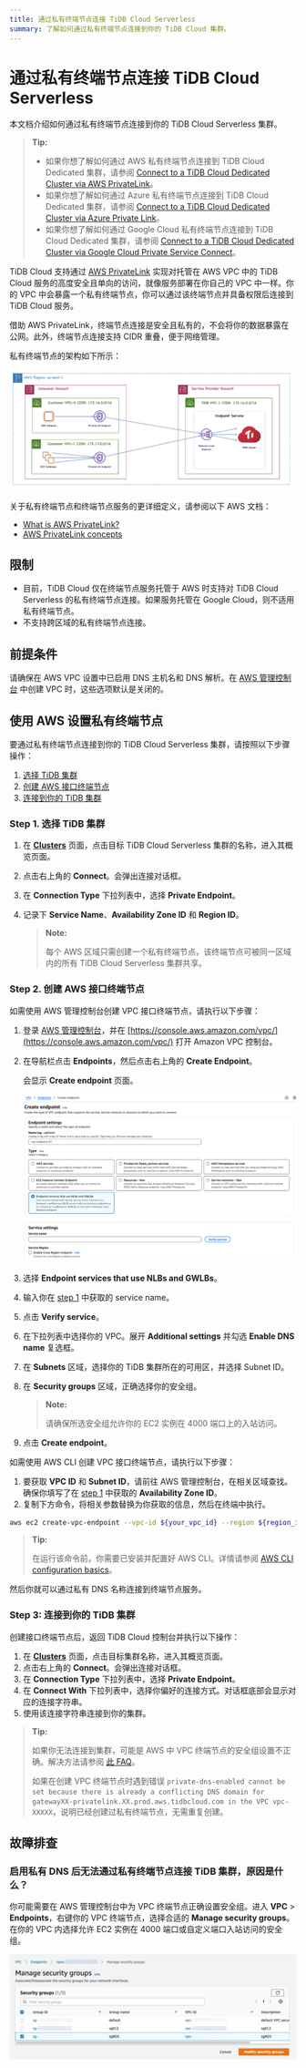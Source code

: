 ```yaml
---
title: 通过私有终端节点连接 TiDB Cloud Serverless
summary: 了解如何通过私有终端节点连接到你的 TiDB Cloud 集群。
---
```


# 通过私有终端节点连接 TiDB Cloud Serverless

本文档介绍如何通过私有终端节点连接到你的 TiDB Cloud Serverless 集群。

> **Tip:**
>
> - 如果你想了解如何通过 AWS 私有终端节点连接到 TiDB Cloud Dedicated 集群，请参阅 [Connect to a TiDB Cloud Dedicated Cluster via AWS PrivateLink](/tidb-cloud/set-up-private-endpoint-connections.md)。
> - 如果你想了解如何通过 Azure 私有终端节点连接到 TiDB Cloud Dedicated 集群，请参阅 [Connect to a TiDB Cloud Dedicated Cluster via Azure Private Link](/tidb-cloud/set-up-private-endpoint-connections-on-azure.md)。
> - 如果你想了解如何通过 Google Cloud 私有终端节点连接到 TiDB Cloud Dedicated 集群，请参阅 [Connect to a TiDB Cloud Dedicated Cluster via Google Cloud Private Service Connect](/tidb-cloud/set-up-private-endpoint-connections-on-google-cloud.md)。

TiDB Cloud 支持通过 [AWS PrivateLink](https://aws.amazon.com/privatelink/?privatelink-blogs.sort-by=item.additionalFields.createdDate&privatelink-blogs.sort-order=desc) 实现对托管在 AWS VPC 中的 TiDB Cloud 服务的高度安全且单向的访问，就像服务部署在你自己的 VPC 中一样。你的 VPC 中会暴露一个私有终端节点，你可以通过该终端节点并具备权限后连接到 TiDB Cloud 服务。

借助 AWS PrivateLink，终端节点连接是安全且私有的，不会将你的数据暴露在公网。此外，终端节点连接支持 CIDR 重叠，便于网络管理。

私有终端节点的架构如下所示：

![Private endpoint architecture](/media/tidb-cloud/aws-private-endpoint-arch.png)

关于私有终端节点和终端节点服务的更详细定义，请参阅以下 AWS 文档：

- [What is AWS PrivateLink?](https://docs.aws.amazon.com/vpc/latest/privatelink/what-is-privatelink.html)
- [AWS PrivateLink concepts](https://docs.aws.amazon.com/vpc/latest/privatelink/concepts.html)

## 限制

- 目前，TiDB Cloud 仅在终端节点服务托管于 AWS 时支持对 TiDB Cloud Serverless 的私有终端节点连接。如果服务托管在 Google Cloud，则不适用私有终端节点。
- 不支持跨区域的私有终端节点连接。

## 前提条件

请确保在 AWS VPC 设置中已启用 DNS 主机名和 DNS 解析。在 [AWS 管理控制台](https://console.aws.amazon.com/) 中创建 VPC 时，这些选项默认是关闭的。

## 使用 AWS 设置私有终端节点

要通过私有终端节点连接到你的 TiDB Cloud Serverless 集群，请按照以下步骤操作：

1. [选择 TiDB 集群](#step-1-choose-a-tidb-cluster)
2. [创建 AWS 接口终端节点](#step-2-create-an-aws-interface-endpoint)
3. [连接到你的 TiDB 集群](#step-3-connect-to-your-tidb-cluster)

### Step 1. 选择 TiDB 集群

1. 在 [**Clusters**](https://tidbcloud.com/project/clusters) 页面，点击目标 TiDB Cloud Serverless 集群的名称，进入其概览页面。
2. 点击右上角的 **Connect**。会弹出连接对话框。
3. 在 **Connection Type** 下拉列表中，选择 **Private Endpoint**。
4. 记录下 **Service Name**、**Availability Zone ID** 和 **Region ID**。

    > **Note:**
    >
    > 每个 AWS 区域只需创建一个私有终端节点，该终端节点可被同一区域内的所有 TiDB Cloud Serverless 集群共享。

### Step 2. 创建 AWS 接口终端节点

<SimpleTab>
<div label="Use AWS Console">

如需使用 AWS 管理控制台创建 VPC 接口终端节点，请执行以下步骤：

1. 登录 [AWS 管理控制台](https://aws.amazon.com/console/)，并在 [https://console.aws.amazon.com/vpc/](https://console.aws.amazon.com/vpc/) 打开 Amazon VPC 控制台。
2. 在导航栏点击 **Endpoints**，然后点击右上角的 **Create Endpoint**。

    会显示 **Create endpoint** 页面。

    ![Verify endpoint service](/media/tidb-cloud/private-endpoint/create-endpoint-2.png)

3. 选择 **Endpoint services that use NLBs and GWLBs**。
4. 输入你在 [step 1](#step-1-choose-a-tidb-cluster) 中获取的 service name。
5. 点击 **Verify service**。
6. 在下拉列表中选择你的 VPC。展开 **Additional settings** 并勾选 **Enable DNS name** 复选框。
7. 在 **Subnets** 区域，选择你的 TiDB 集群所在的可用区，并选择 Subnet ID。
8. 在 **Security groups** 区域，正确选择你的安全组。

    > **Note:**
    >
    > 请确保所选安全组允许你的 EC2 实例在 4000 端口上的入站访问。

9. 点击 **Create endpoint**。

</div>
<div label="Use AWS CLI">

如需使用 AWS CLI 创建 VPC 接口终端节点，请执行以下步骤：

1. 要获取 **VPC ID** 和 **Subnet ID**，请前往 AWS 管理控制台，在相关区域查找。确保你填写了在 [step 1](#step-1-choose-a-tidb-cluster) 中获取的 **Availability Zone ID**。
2. 复制下方命令，将相关参数替换为你获取的信息，然后在终端中执行。

```bash
aws ec2 create-vpc-endpoint --vpc-id ${your_vpc_id} --region ${region_id} --service-name ${service_name} --vpc-endpoint-type Interface --subnet-ids ${your_subnet_id}
```

> **Tip:**
>
> 在运行该命令前，你需要已安装并配置好 AWS CLI。详情请参阅 [AWS CLI configuration basics](https://docs.aws.amazon.com/cli/latest/userguide/cli-configure-quickstart.html)。

</div>
</SimpleTab>

然后你就可以通过私有 DNS 名称连接到终端节点服务。

### Step 3: 连接到你的 TiDB 集群

创建接口终端节点后，返回 TiDB Cloud 控制台并执行以下操作：

1. 在 [**Clusters**](https://tidbcloud.com/project/clusters) 页面，点击目标集群名称，进入其概览页面。
2. 点击右上角的 **Connect**。会弹出连接对话框。
3. 在 **Connection Type** 下拉列表中，选择 **Private Endpoint**。
4. 在 **Connect With** 下拉列表中，选择你偏好的连接方式。对话框底部会显示对应的连接字符串。
5. 使用该连接字符串连接到你的集群。

> **Tip:**
>
> 如果你无法连接到集群，可能是 AWS 中 VPC 终端节点的安全组设置不正确。解决方法请参阅 [此 FAQ](#troubleshooting)。
>
> 如果在创建 VPC 终端节点时遇到错误 `private-dns-enabled cannot be set because there is already a conflicting DNS domain for gatewayXX-privatelink.XX.prod.aws.tidbcloud.com in the VPC vpc-XXXXX`，说明已经创建过私有终端节点，无需重复创建。

## 故障排查

### 启用私有 DNS 后无法通过私有终端节点连接 TiDB 集群，原因是什么？

你可能需要在 AWS 管理控制台中为 VPC 终端节点正确设置安全组。进入 **VPC** > **Endpoints**，右键你的 VPC 终端节点，选择合适的 **Manage security groups**。在你的 VPC 内选择允许 EC2 实例在 4000 端口或自定义端口入站访问的安全组。

![Manage security groups](/media/tidb-cloud/private-endpoint/manage-security-groups.png)

